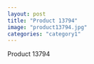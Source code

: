 ```yaml
---
layout: post
title: "Product 13794"
image: "product13794.jpg"
categories: "category1"
---
```

Product 13794
